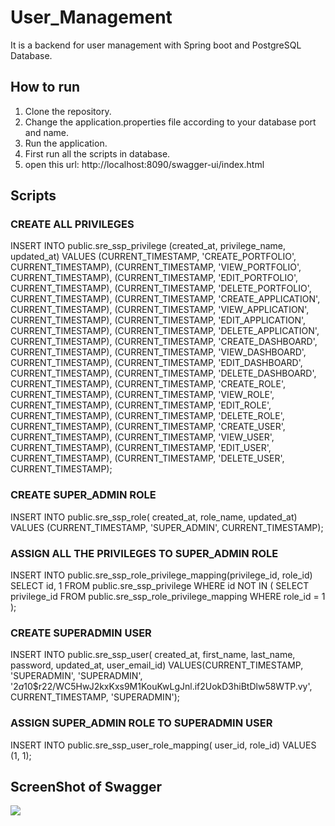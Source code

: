 # User_Management
It is a backend for user management with Spring boot and PostgreSQL Database.

## How to run 
1. Clone the repository.
2. Change the application.properties file according to your database port and name.
3. Run the application.
4. First run all the scripts in database.
5. open this url: http://localhost:8090/swagger-ui/index.html  

## Scripts

### CREATE ALL PRIVILEGES
INSERT INTO public.sre_ssp_privilege (created_at, privilege_name, updated_at)
VALUES 
(CURRENT_TIMESTAMP, 'CREATE_PORTFOLIO', CURRENT_TIMESTAMP),
(CURRENT_TIMESTAMP, 'VIEW_PORTFOLIO', CURRENT_TIMESTAMP),
(CURRENT_TIMESTAMP, 'EDIT_PORTFOLIO', CURRENT_TIMESTAMP),
(CURRENT_TIMESTAMP, 'DELETE_PORTFOLIO', CURRENT_TIMESTAMP),
(CURRENT_TIMESTAMP, 'CREATE_APPLICATION', CURRENT_TIMESTAMP),
(CURRENT_TIMESTAMP, 'VIEW_APPLICATION', CURRENT_TIMESTAMP),
(CURRENT_TIMESTAMP, 'EDIT_APPLICATION', CURRENT_TIMESTAMP),
(CURRENT_TIMESTAMP, 'DELETE_APPLICATION', CURRENT_TIMESTAMP),
(CURRENT_TIMESTAMP, 'CREATE_DASHBOARD', CURRENT_TIMESTAMP),
(CURRENT_TIMESTAMP, 'VIEW_DASHBOARD', CURRENT_TIMESTAMP),
(CURRENT_TIMESTAMP, 'EDIT_DASHBOARD', CURRENT_TIMESTAMP),
(CURRENT_TIMESTAMP, 'DELETE_DASHBOARD', CURRENT_TIMESTAMP),
(CURRENT_TIMESTAMP, 'CREATE_ROLE', CURRENT_TIMESTAMP),
(CURRENT_TIMESTAMP, 'VIEW_ROLE', CURRENT_TIMESTAMP),
(CURRENT_TIMESTAMP, 'EDIT_ROLE', CURRENT_TIMESTAMP),
(CURRENT_TIMESTAMP, 'DELETE_ROLE', CURRENT_TIMESTAMP),
(CURRENT_TIMESTAMP, 'CREATE_USER', CURRENT_TIMESTAMP),
(CURRENT_TIMESTAMP, 'VIEW_USER', CURRENT_TIMESTAMP),
(CURRENT_TIMESTAMP, 'EDIT_USER', CURRENT_TIMESTAMP),
(CURRENT_TIMESTAMP, 'DELETE_USER', CURRENT_TIMESTAMP);


### CREATE SUPER_ADMIN ROLE
INSERT INTO public.sre_ssp_role(
	 created_at, role_name, updated_at)
	VALUES (CURRENT_TIMESTAMP, 'SUPER_ADMIN', CURRENT_TIMESTAMP);


### ASSIGN ALL THE PRIVILEGES TO SUPER_ADMIN ROLE
INSERT INTO public.sre_ssp_role_privilege_mapping(privilege_id, role_id)
SELECT id, 1
FROM public.sre_ssp_privilege
WHERE id NOT IN (
    SELECT privilege_id
    FROM public.sre_ssp_role_privilege_mapping
    WHERE role_id = 1
);

### CREATE SUPERADMIN USER
INSERT INTO public.sre_ssp_user(
	created_at, first_name, last_name, password, updated_at, user_email_id)
	VALUES(CURRENT_TIMESTAMP, 'SUPERADMIN', 'SUPERADMIN', '$2a$10$r22/WC5HwJ2kxKxs9M1KouKwLgJnl.if2UokD3hiBtDlw58WTP.vy', CURRENT_TIMESTAMP, 'SUPERADMIN');

### ASSIGN SUPER_ADMIN ROLE TO SUPERADMIN USER
INSERT INTO public.sre_ssp_user_role_mapping(
	user_id, role_id)
	VALUES (1, 1);   

## ScreenShot of Swagger
<img src="screenshot/image-1.png"/>
